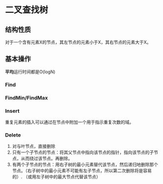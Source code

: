 # 二叉查找树
## 结构性质
对于一个含有元素X的节点，其左节点的元素小于X，其右节点的元素大于X。
## 基本操作 
**平均**运行时间都是O(logN)
### Find
### FindMin/FindMax
### Insert
重复元素的插入可以通过在节点中附加一个用于指示重复次数的域。
### Delete
1. 对与叶节点，直接删除
2. 只有一个子节点的节点：将其父节点中指向该节点的指针，指向该节点的子节点，从而绕过该节点。再删除。
3. 有两个子节点的节点：用右子树的最小元素替代该节点，然后递归地删除那个节点。（右子树中的最小元素不可能有左子节点，所以第二次删除将是容易的）.
（或用左子树中的最大节点代替该节点）